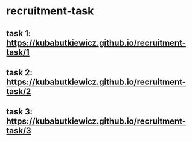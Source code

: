 # recruitment-task
## task 1: https://kubabutkiewicz.github.io/recruitment-task/1
## task 2: https://kubabutkiewicz.github.io/recruitment-task/2
## task 3: https://kubabutkiewicz.github.io/recruitment-task/3
